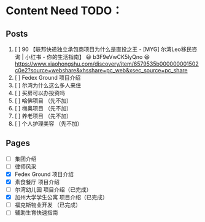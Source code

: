 # Content Need TODO：

## Posts

1. [ ] 90 【联邦快递独立承包商项目为什么是直投之王 - [MYG] 尔湾Leo移民咨询 | 小红书 - 你的生活指南】 😆 b3F9eVwCK5lyQno 😆 https://www.xiaohongshu.com/discovery/item/6579535b000000001502c0e2?source=webshare&xhsshare=pc_web&xsec_source=pc_share
2. [ ] Fedex Ground 项目介绍
3. [ ] 尔湾为什么这么多人来住
4. [ ] 买房可以办投资吗
5. [ ] 哈佛项目 （先不加）
6. [ ] 梅奥项目 （先不加）
7. [ ] 养老项目 （先不加）
8. [ ] 个人护理美容 （先不加）

## Pages

- [ ] 集团介绍
- [ ] 律师风采
- [x] Fedex Ground 项目介绍
- [x] 素食餐厅 项目介绍
- [ ] 尔湾幼儿园 项目介绍（已完成）
- [x] 加州大学学生公寓 项目介绍（已完成）
- [ ] 福克斯物业开发 （已完成）
- [ ] 辅助生育快速指南
